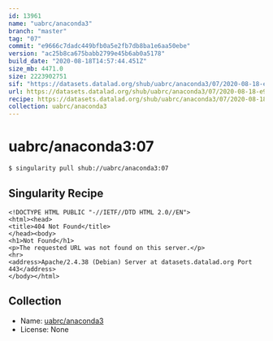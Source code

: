 ```yaml
---
id: 13961
name: "uabrc/anaconda3"
branch: "master"
tag: "07"
commit: "e9666c7dadc449bfb0a5e2fb7db8ba1e6aa50ebe"
version: "ac25b8ca675babb2799e45b6ab0a5178"
build_date: "2020-08-18T14:57:44.451Z"
size_mb: 4471.0
size: 2223902751
sif: "https://datasets.datalad.org/shub/uabrc/anaconda3/07/2020-08-18-e9666c7d-ac25b8ca/ac25b8ca675babb2799e45b6ab0a5178.sif"
url: https://datasets.datalad.org/shub/uabrc/anaconda3/07/2020-08-18-e9666c7d-ac25b8ca/
recipe: https://datasets.datalad.org/shub/uabrc/anaconda3/07/2020-08-18-e9666c7d-ac25b8ca/Singularity
collection: uabrc/anaconda3
---
```


# uabrc/anaconda3:07

```bash
$ singularity pull shub://uabrc/anaconda3:07
```

## Singularity Recipe

```singularity
<!DOCTYPE HTML PUBLIC "-//IETF//DTD HTML 2.0//EN">
<html><head>
<title>404 Not Found</title>
</head><body>
<h1>Not Found</h1>
<p>The requested URL was not found on this server.</p>
<hr>
<address>Apache/2.4.38 (Debian) Server at datasets.datalad.org Port 443</address>
</body></html>
```

## Collection

 - Name: [uabrc/anaconda3](https://github.com/uabrc/anaconda3)
 - License: None

